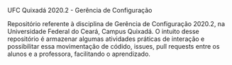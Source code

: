UFC Quixadá 2020.2 - Gerência de Configuração

Repositório referente à disciplina de Gerência de Configuração 2020.2, na Universidade Federal do Ceará, Campus Quixadá.
O intuito desse repositório é armazenar algumas atividades práticas de interação e possibilitar essa movimentação de códido, issues, pull requests entre os alunos e 
a professora, facilitando o aprendizado.


